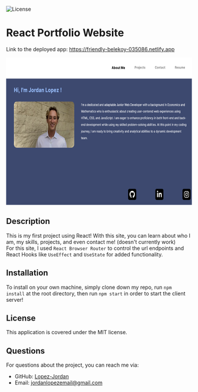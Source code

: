 
![License](https://img.shields.io/badge/license-MIT-brightgreen)

# React Portfolio Website

Link to the deployed app: https://friendly-belekoy-035086.netlify.app

<img src="./public/screenshotNew.png" height="400px">

## Description
This is my first project using React! With this site, you can learn about who I am, my skills, projects, and even contact me! (doesn't currently work)
<br>
For this site, I used `React Browser Router` to control the url endpoints and React Hooks like `UseEffect` and `UseState` for added functionality.

## Installation
To install on your own machine, simply clone down my repo, run `npm install` at the root directory, then run `npm start` in order to start the client server!


## License
This application is covered under the MIT license.

## Questions
For questions about the project, you can reach me via:
- GitHub: [Lopez-Jordan](https://github.com/Lopez-Jordan)
- Email: jordanlopezemail@gmail.com
    